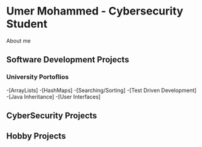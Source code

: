 <b><h1> Umer Mohammed - Cybersecurity Student</h1></b>
About me
<h2>Software Development Projects</h2>

<h3>University Portoflios</h3>
-[ArrayLists]
-[HashMaps]
-[Searching/Sorting]
-[Test Driven Development]
-[Java Inheritance]
-[User Interfaces]

<h2>CyberSecurity Projects</h2>

<h2>Hobby Projects</h2>
